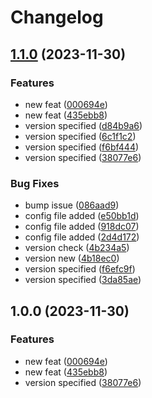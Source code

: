 # Changelog

## [1.1.0](https://github.com/samuel-adjin/release-please/compare/v1.0.0...v1.1.0) (2023-11-30)


### Features

* new feat ([000694e](https://github.com/samuel-adjin/release-please/commit/000694eaf7ab215e0329a4b1192ba28545d102ed))
* new feat ([435ebb8](https://github.com/samuel-adjin/release-please/commit/435ebb8afef09b8d8de41f341e876b0db2505ed0))
* version specified ([d84b9a6](https://github.com/samuel-adjin/release-please/commit/d84b9a6b44cc8b3bde3ffb41db2bf66838a1e8e9))
* version specified ([6c1f1c2](https://github.com/samuel-adjin/release-please/commit/6c1f1c220d2236a017a57ec8f0a2bf426beb2e44))
* version specified ([f6bf444](https://github.com/samuel-adjin/release-please/commit/f6bf44447c838d805375ece26ca2a4cbe8febc3d))
* version specified ([38077e6](https://github.com/samuel-adjin/release-please/commit/38077e6dcacaceb970576d1b51e13bb7e0ef1eaa))


### Bug Fixes

* bump issue ([086aad9](https://github.com/samuel-adjin/release-please/commit/086aad9cadec4cd0d9e2f9d8a7b06cc4c5486205))
* config file added ([e50bb1d](https://github.com/samuel-adjin/release-please/commit/e50bb1da970accd05721b2f57ef5f50784dcaf26))
* config file added ([918dc07](https://github.com/samuel-adjin/release-please/commit/918dc075d978e67a63f6eebda509ef96809faee3))
* config file added ([2d4d172](https://github.com/samuel-adjin/release-please/commit/2d4d17245f6e8ffed03282ae726722d1850dc161))
* version check ([4b234a5](https://github.com/samuel-adjin/release-please/commit/4b234a5fb06c3e2aa92b93ba510e00d90d81e022))
* version new ([4b18ec0](https://github.com/samuel-adjin/release-please/commit/4b18ec086263c6f6fc5895c3c1f773e3d8e94c50))
* version specified ([f6efc9f](https://github.com/samuel-adjin/release-please/commit/f6efc9f75bea0f214ca8e154e13f23c2464720bc))
* version specified ([3da85ae](https://github.com/samuel-adjin/release-please/commit/3da85aeb785d2698309ac04d246ff1ae5fdf24e3))

## 1.0.0 (2023-11-30)


### Features

* new feat ([000694e](https://github.com/samuel-adjin/release-please/commit/000694eaf7ab215e0329a4b1192ba28545d102ed))
* new feat ([435ebb8](https://github.com/samuel-adjin/release-please/commit/435ebb8afef09b8d8de41f341e876b0db2505ed0))
* version specified ([38077e6](https://github.com/samuel-adjin/release-please/commit/38077e6dcacaceb970576d1b51e13bb7e0ef1eaa))
